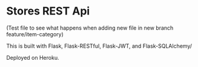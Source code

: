 # Stores REST Api

(Test file to see what happens when adding new file in new branch feature/item-category)

This is built with Flask, Flask-RESTful, Flask-JWT, and Flask-SQLAlchemy/

Deployed on Heroku.
